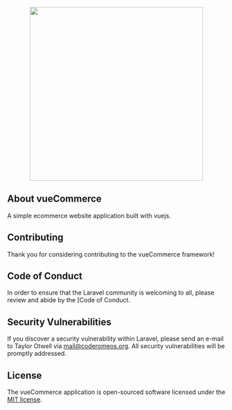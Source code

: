 <p align="center"><img src="https://res.cloudinary.com/dtfbvvkyp/image/upload/v1566331377/laravel-logolockup-cmyk-red.svg" width="400"></p>


## About vueCommerce

A simple ecommerce website application built with vuejs. 


## Contributing

Thank you for considering contributing to the vueCommerce framework! 

## Code of Conduct

In order to ensure that the Laravel community is welcoming to all, please review and abide by the [Code of Conduct.

## Security Vulnerabilities

If you discover a security vulnerability within Laravel, please send an e-mail to Taylor Otwell via [mail@coderomeos.org](mailto:mail@coderomeos.org). All security vulnerabilities will be promptly addressed.

## License

The vueCommerce application is open-sourced software licensed under the [MIT license](https://opensource.org/licenses/MIT).
